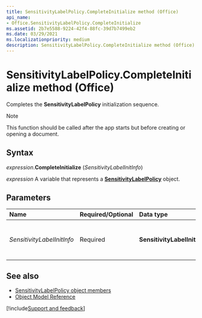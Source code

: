 ```yaml
---
title: SensitivityLabelPolicy.CompleteInitialize method (Office)
api_name:
- Office.SensitivityLabelPolicy.CompleteInitialize
ms.assetid: 2b7e5588-9224-42f4-88fc-39d7b7499eb2
ms.date: 03/29/2021
ms.localizationpriority: medium
description: SensitivityLabelPolicy.CompleteInitialize method (Office)
---
```


# SensitivityLabelPolicy.CompleteInitialize method (Office)

Completes the **SensitivityLabelPolicy** initialization sequence.

> [!NOTE]
> This function should be called after the app starts but before creating or opening a document.

## Syntax

_expression_.**CompleteInitialize** (_SensitivityLabelInitInfo_)

_expression_ A variable that represents a **[SensitivityLabelPolicy](Office.SensitivityLabelPolicy.md)** object.


## Parameters

|Name|Required/Optional|Data type|Description|
|:-----|:-----|:-----|:-----|
| _SensitivityLabelInitInfo_|Required|**SensitivityLabelInitInfo**|The sensitivity label policy initialization object.|

## See also

- [SensitivityLabelPolicy object members](overview/Library-Reference/sensitivitylabelpolicy-members-office.md)
- [Object Model Reference](overview/Library-Reference/reference-object-library-reference-for-office.md)

[!include[Support and feedback](~/includes/feedback-boilerplate.md)]
